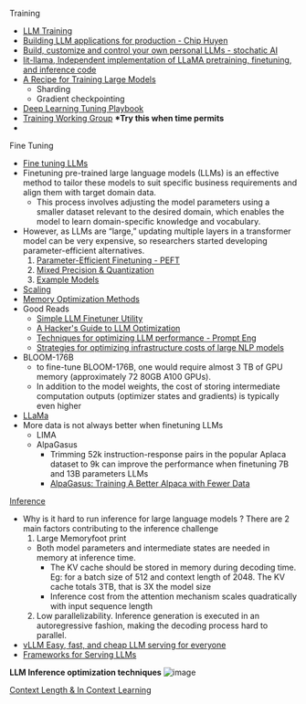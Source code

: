 Training 
-  [LLM Training](https://blog.replit.com/llm-training)
-  [Building LLM applications for production - Chip Huyen](https://huyenchip.com/2023/04/11/llm-engineering.html)           
-  [Build, customize and control your own personal LLMs - stochatic AI](https://github.com/stochasticai/xturing)
-  [lit-llama, Independent implementation of LLaMA pretraining, finetuning, and inference code](https://github.com/Lightning-AI/lit-llama)
-  [A Recipe for Training Large Models](https://wandb.ai/craiyon/report/reports/A-Recipe-for-Training-Large-Models--VmlldzozNjc4MzQz)
   - Sharding
   - Gradient checkpointing
-  [Deep Learning Tuning Playbook](https://github.com/google-research/tuning_playbook)
-  [Training Working Group](https://mlcommons.org/en/groups/training/)  <b>*Try this when time permits</b>
-  
Fine Tuning
-  [Fine tuning LLMs](https://magazine.sebastianraschka.com/p/finetuning-large-language-models)
- Finetuning pre-trained large language models (LLMs) is an effective method to tailor these models to suit specific business requirements and align them with target domain data.
    - This process involves adjusting the model parameters using a smaller dataset relevant to the desired domain, which enables the model to learn domain-specific knowledge and vocabulary.
- However, as LLMs are “large,” updating multiple layers in a transformer model can be very expensive, so researchers started developing parameter-efficient alternatives.
  1. [Parameter-Efficient Finetuning - PEFT](https://github.com/harirajeev/learn_LLMS/blob/main/PEFT.md)           
  2. [Mixed Precision & Quantization](https://github.com/harirajeev/learn_LLMS/blob/main/MixedPrecision&Quantization.md)
  3. [Example Models](https://github.com/harirajeev/learn_LLMS/blob/main/ExampleModels.md)
- [Scaling](https://github.com/harirajeev/learn_LLMS/blob/main/Scaling.md)
- [Memory Optimization Methods](https://github.com/harirajeev/learn_LLMS/blob/main/MemoryOptimizationMethods.md)
- Good Reads
  - [Simple LLM Finetuner Utility](https://github.com/lxe/simple-llm-finetuner)
  - [A Hacker's Guide to LLM Optimization](https://matt-rickard.com/a-hackers-guide-to-llm-optimization)
  - [Techniques for optimizing LLM performance - Prompt Eng](https://www.mlexpert.io/prompt-engineering/llm-optimization)
  - [Strategies for optimizing infrastructure costs of large NLP models](https://neptune.ai/blog/nlp-models-infrastructure-cost-optimization)
- BLOOM-176B
   - to fine-tune BLOOM-176B, one would require almost 3 TB of GPU memory (approximately 72 80GB A100 GPUs).
   - In addition to the model weights, the cost of storing intermediate computation outputs (optimizer states and gradients) is typically even higher
- [LLaMa](https://github.com/harirajeev/learn_LLMS/blob/main/Llama.md)         
- More data is not always better when finetuning LLMs
   -  LIMA
   -  AlpaGasus
      - Trimming 52k instruction-response pairs in the popular Aplaca dataset to 9k can improve the performance when finetuning 7B and 13B parameters LLMs
      - [AlpaGasus: Training A Better Alpaca with Fewer Data](https://arxiv.org/abs/2307.08701)


[Inference](https://github.com/harirajeev/learn_LLMS/blob/main/Inference.md)
  - Why is it hard to run inference for large language models ? There are 2 main factors contributing to the inference challenge
    1. Large Memoryfoot print
      - Both model parameters and intermediate states are needed in memory at inference time.
        - The KV cache should be stored in memory during decoding time. Eg: for a batch size of 512 and context length of 2048. The KV cache totals 3TB, that is 3X the model size
        - Inference cost from the attention mechanism scales quadratically with input sequence length
    2. Low parallelizability. Inference generation is executed in an autoregressive fashion, making the decoding process hard to parallel.
  - [vLLM Easy, fast, and cheap LLM serving for everyone](https://vllm.readthedocs.io/en/latest/)
  - [Frameworks for Serving LLMs](https://slgero.medium.com/frameworks-for-serving-llms-60b7f7b23407)

    
   <b>LLM Inference optimization techniques</b>
   ![image](https://github.com/harirajeev/learn_LLMS/assets/13446418/8abda650-a576-4a44-aa60-cd523dd5d4e7)


[Context Length & In Context Learning](https://github.com/harirajeev/learn_LLMS/blob/main/ContextLength&InContextLearning.md)
